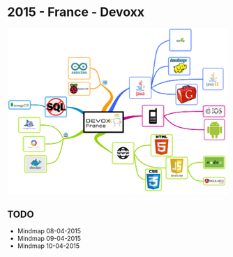 # 2015 - France - Devoxx 

![devoxxFR2015](https://github.com/apugeat/devoxx-fr-2015/blob/master/mindmap-devoxx-fr-2015.png)

## TODO

* Mindmap 08-04-2015
* Mindmap 09-04-2015
* Mindmap 10-04-2015
